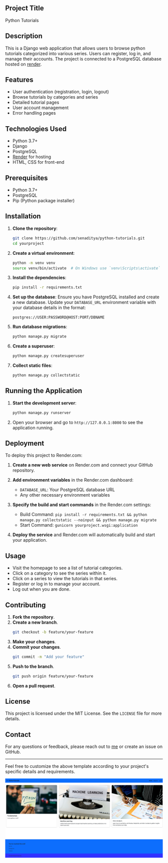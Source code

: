 ## Project Title

Python Tutorials

## Description

This is a Django web application that allows users to browse python tutorials categorized into various series. Users can register, log in, and manage their accounts. The project is connected to a PostgreSQL database hosted on [render](Render.com).

## Features

- User authentication (registration, login, logout)
- Browse tutorials by categories and series
- Detailed tutorial pages
- User account management
- Error handling pages

## Technologies Used

- Python 3.7+
- Django
- PostgreSQL
- [Render](render.com) for hosting
- HTML, CSS for front-end

## Prerequisites

- Python 3.7+
- PostgreSQL
- Pip (Python package installer)

## Installation

1. **Clone the repository**:
    ```bash
    git clone https://github.com/senaditya/python-tutorials.git
    cd yourproject
    ```

2. **Create a virtual environment**:
    ```bash
    python -m venv venv
    source venv/bin/activate  # On Windows use `venv\Scripts\activate`
    ```

3. **Install the dependencies**:
    ```bash
    pip install -r requirements.txt
    ```

4. **Set up the database**:
    Ensure you have PostgreSQL installed and create a new database. Update your `DATABASE_URL` environment variable with your database details in the format:
    ```text
    postgres://USER:PASSWORD@HOST:PORT/DBNAME
    ```

5. **Run database migrations**:
    ```bash
    python manage.py migrate
    ```

6. **Create a superuser**:
    ```bash
    python manage.py createsuperuser
    ```

7. **Collect static files**:
    ```bash
    python manage.py collectstatic
    ```

## Running the Application

1. **Start the development server**:
    ```bash
    python manage.py runserver
    ```

2. Open your browser and go to `http://127.0.0.1:8000` to see the application running.

## Deployment

To deploy this project to Render.com:

1. **Create a new web service** on Render.com and connect your GitHub repository.

2. **Add environment variables** in the Render.com dashboard:
    - `DATABASE_URL`: Your PostgreSQL database URL
    - Any other necessary environment variables

3. **Specify the build and start commands** in the Render.com settings:
    - Build Command: `pip install -r requirements.txt && python manage.py collectstatic --noinput && python manage.py migrate`
    - Start Command: `gunicorn yourproject.wsgi:application`

4. **Deploy the service** and Render.com will automatically build and start your application.

## Usage

- Visit the homepage to see a list of tutorial categories.
- Click on a category to see the series within it.
- Click on a series to view the tutorials in that series.
- Register or log in to manage your account.
- Log out when you are done.

## Contributing

1. **Fork the repository**.
2. **Create a new branch**.
    ```bash
    git checkout -b feature/your-feature
    ```
3. **Make your changes**.
4. **Commit your changes**.
    ```bash
    git commit -m "Add your feature"
    ```
5. **Push to the branch**.
    ```bash
    git push origin feature/your-feature
    ```
6. **Open a pull request**.

## License

This project is licensed under the MIT License. See the `LICENSE` file for more details.

## Contact

For any questions or feedback, please reach out to [me](aditya.sen1hl@gmail.com) or create an issue on GitHub.

---

Feel free to customize the above template according to your project's specific details and requirements.

<img src="./screenshot.png">
